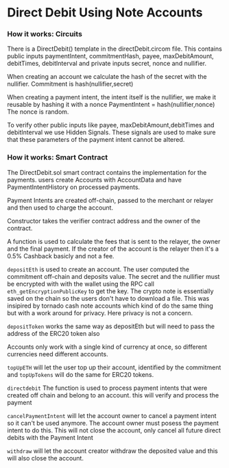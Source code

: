 # Direct Debit Using Note Accounts

### How it works: Circuits

There is a DirectDebit() template in the directDebit.circom file.
This contains public inputs paymentIntent, commitmentHash, payee, maxDebitAmount, debitTimes, debitInterval and private inputs secret, nonce and nullifier.

When creating an account we calculate the hash of the secret with the nullifier.
Commitment is hash(nullifier,secret)

When creating a payment intent, the intent itself is the nullifier, we make it reusable by hashing it with a nonce
PaymentIntent = hash(nullifier,nonce)
The nonce is random.

To verify other public inputs like payee, maxDebitAmount,debitTimes and debitInterval we use Hidden Signals. These signals are used to make sure that these parameters of the payment intent cannot be altered.

### How it works: Smart Contract

The DirectDebit.sol smart contract contains the implementation for the payments.
users create Accounts with AccountData and have PaymentIntentHistory on processed payments. 

Payment Intents are created off-chain, passed to the merchant or relayer and then used to charge the account.

Constructor takes the verifier contract address and the owner of the contract.

A function is used to calculate the fees that is sent to the relayer, the owner and the final payment. If the creator of the account is the relayer then it's a 0.5% Cashback basicly and not a fee.

`depositEth` is used to create an account. The user computed the commitment off-chain and deposits value. The secret and the nullifier must be encrypted with with the wallet using the RPC call `eth_getEncryptionPublicKey` to get the key.  The crypto note is essentially saved on the chain so the users don't have to download a file. This was insipired by tornado cash note accounts which kind of do the same thing but with a work around for privacy. Here privacy is not a concern.

`depositToken` works the same way as depositEth but will need to pass the address of the ERC20 token also

Accounts only work with a single kind of currency at once, so different currencies need different accounts.

`topUpETH` will let the user top up their account, identified by the commitment and `topUpTokens` will do the same for ERC20 tokens.

`directdebit` The function is used to process payment intents that were created off chain and belong to an account. this will verify and process the payment

`cancelPaymentIntent` will let the account owner to cancel a payment intent so it can't be used anymore. The account owner must posess the payment intent to do this. This will not close the account, only cancel all future direct debits with the Payment Intent

`withdraw` will let the account creator withdraw the deposited value and this will also close the account. 